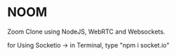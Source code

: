 # NOOM

Zoom Clone using NodeJS, WebRTC and Websockets.

for Using Socketio -> in Terminal, type "npm i socket.io"

